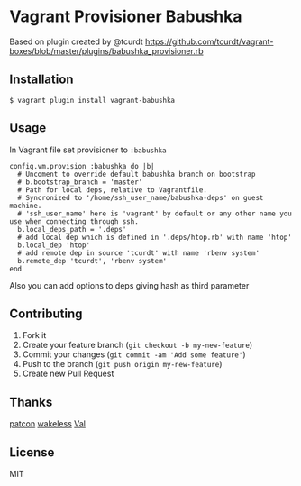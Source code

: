 # Vagrant Provisioner Babushka

Based on plugin created by @tcurdt
https://github.com/tcurdt/vagrant-boxes/blob/master/plugins/babushka_provisioner.rb

## Installation

    $ vagrant plugin install vagrant-babushka

## Usage

In Vagrant file set provisioner to `:babushka`

    config.vm.provision :babushka do |b|
      # Uncoment to override default babushka branch on bootstrap
      # b.bootstrap_branch = 'master'
      # Path for local deps, relative to Vagrantfile.
      # Syncronized to '/home/ssh_user_name/babushka-deps' on guest machine.
      # 'ssh_user_name' here is 'vagrant' by default or any other name you use when connecting through ssh.
      b.local_deps_path = '.deps'
      # add local dep which is defined in '.deps/htop.rb' with name 'htop'
      b.local_dep 'htop'
      # add remote dep in source 'tcurdt' with name 'rbenv system'
      b.remote_dep 'tcurdt', 'rbenv system'
    end

Also you can add options to deps giving hash as third parameter

## Contributing

1. Fork it
2. Create your feature branch (`git checkout -b my-new-feature`)
3. Commit your changes (`git commit -am 'Add some feature'`)
4. Push to the branch (`git push origin my-new-feature`)
5. Create new Pull Request

## Thanks
[patcon](https://github.com/patcon)
[wakeless](https://github.com/wakeless)
[Val](https://github.com/Val)

## License

MIT
